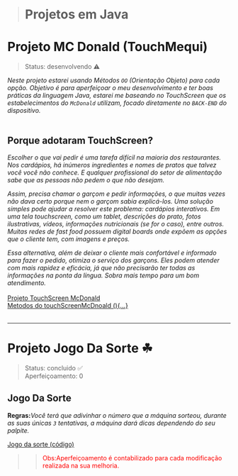 > # Projetos em Java

# Projeto MC Donald (TouchMequi)
> Status: desenvolvendo ⚠️

_Neste projeto estarei usando Métodos `OO` (Orientação Objeto) para cada opção._
_Objetivo é para aperfeiçoar o meu desenvolvimento e ter boas práticas da linguagem Java, estarei me baseando no TouchScreen que os estabelecimentos do `McDonald` utilizam, focado diretamente no `BACK-END` do dispositivo._
<br>
<br>
## Porque adotaram TouchScreen?
_Escolher o que vai pedir é uma tarefa difícil na maioria dos restaurantes. Nos cardápios, há inúmeros ingredientes e nomes de pratos que talvez você você não conhece. E qualquer profissional do setor de alimentação sabe que as pessoas não pedem o que não desejam._

_Assim, precisa chamar o garçom e pedir informações, o que muitas vezes não dava certo porque nem o garçom sabia explicá-los. Uma solução simples pode ajudar a resolver este problema: cardápios interativos. Em uma tela touchscreen, como um tablet, descrições do prato, fotos ilustrativas, vídeos, informações nutricionais (se for o caso), entre outros. Muitas redes de fast food possuem digital boards onde expõem as opções que o cliente tem, com imagens e preços._

_Essa alternativa, além de deixar o cliente mais confortável e informado para fazer o pedido, otimiza o serviço dos garçons. Eles podem atender com mais rapidez e eficácia, já que não precisarão ter todas as informações na ponta da língua. Sobra mais tempo para um bom atendimento._
<br> <br/>
<a href="https://github.com/thiagoalves96/Projetos/blob/main/src/Jogo/ProjetoMequi.java"> Projeto TouchScreen McDonald <a/> <br>
<a href="https://github.com/thiagoalves96/Projetos/blob/main/src/Jogo/MetodoMequi.java"> Metodos do touchScreenMcDnoald (){...} <a/>
<br><br/>
  ****
  # Projeto Jogo Da Sorte ☘
> Status: concluido ✅ <br>
> Aperfeiçoamento: 0
  
  
  ## Jogo Da Sorte
  **Regras:**_Você terá que adivinhar o número que a máquina sorteou, durante as suas únicas `3` tentativas, a máquina dará dicas dependendo do seu palpite._
  
  <a href="https://github.com/thiagoalves96/Projetos/blob/main/src/Jogo/AdivinharNumero.java"> Jogo da sorte (código) <a/>
  
>> <span size="4" style="color:red" > Obs:Aperfeiçoamento é contabilizado para cada modificação realizada na sua melhoria. <span/>
